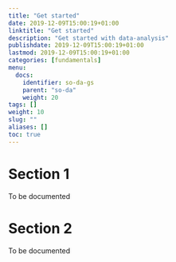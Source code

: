 ```yaml
---
title: "Get started"
date: 2019-12-09T15:00:19+01:00
linktitle: "Get started"
description: "Get started with data-analysis"
publishdate: 2019-12-09T15:00:19+01:00
lastmod: 2019-12-09T15:00:19+01:00
categories: [fundamentals]
menu:
  docs:
    identifier: so-da-gs
    parent: "so-da"
    weight: 20
tags: []
weight: 10
slug: ""
aliases: []
toc: true
---
```


# Section 1

To be documented

# Section 2

To be documented
